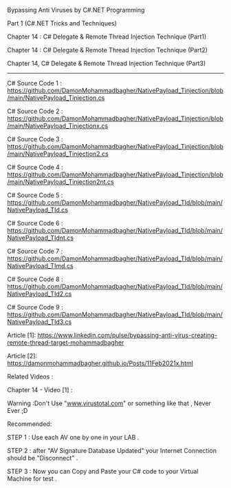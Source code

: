 Bypassing Anti Viruses by C#.NET Programming

Part 1 (C#.NET Tricks and Techniques)

Chapter 14 : C# Delegate & Remote Thread Injection Technique (Part1)

Chapter 14 : C# Delegate & Remote Thread Injection Technique (Part2)

Chapter 14, C# Delegate & Remote Thread Injection Technique (Part3)

------------------------------------

C# Source Code 1 : https://github.com/DamonMohammadbagher/NativePayload_Tinjection/blob/main/NativePayload_Tinjection.cs

C# Source Code 2 : https://github.com/DamonMohammadbagher/NativePayload_Tinjection/blob/main/NativePayload_Tinjectionx.cs

C# Source Code 3 : https://github.com/DamonMohammadbagher/NativePayload_Tinjection/blob/main/NativePayload_Tinjection2.cs

C# Source Code 4 : https://github.com/DamonMohammadbagher/NativePayload_Tinjection/blob/main/NativePayload_Tinjection2nt.cs

C# Source Code 5 : https://github.com/DamonMohammadbagher/NativePayload_TId/blob/main/NativePayload_TId.cs

C# Source Code 6 : https://github.com/DamonMohammadbagher/NativePayload_TId/blob/main/NativePayload_TIdnt.cs

C# Source Code 7 : https://github.com/DamonMohammadbagher/NativePayload_TId/blob/main/NativePayload_TImd.cs

C# Source Code 8 : https://github.com/DamonMohammadbagher/NativePayload_TId/blob/main/NativePayload_TId2.cs

C# Source Code 9 : https://github.com/DamonMohammadbagher/NativePayload_TId/blob/main/NativePayload_TId3.cs


Article [1]: https://www.linkedin.com/pulse/bypassing-anti-virus-creating-remote-thread-target-mohammadbagher

Article [2]: https://damonmohammadbagher.github.io/Posts/11Feb2021x.html


Related Videos :

Chapter 14 - Video [1] :


Warning :Don't Use "www.virustotal.com" or something like that , Never Ever ;D

Recommended:

STEP 1 : Use each AV one by one in your LAB .

STEP 2 : after "AV Signature Database Updated" your Internet Connection should be "Disconnect" .

STEP 3 : Now you can Copy and Paste your C# code to your Virtual Machine for test .
